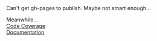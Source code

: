 <HTML>
<HEAD>
<TITLE>unit-redis-ness</TITLE>
</HEAD>
<BODY>
 Can't get gh-pages to publish.  Maybe not smart enough...

Meanwhile...
<br>
<a href="./coverage/index.html">Code Coverage</a><br>
<a href="./doc/index.html">Documentation</a><br>
</BODY>
</HTML>
